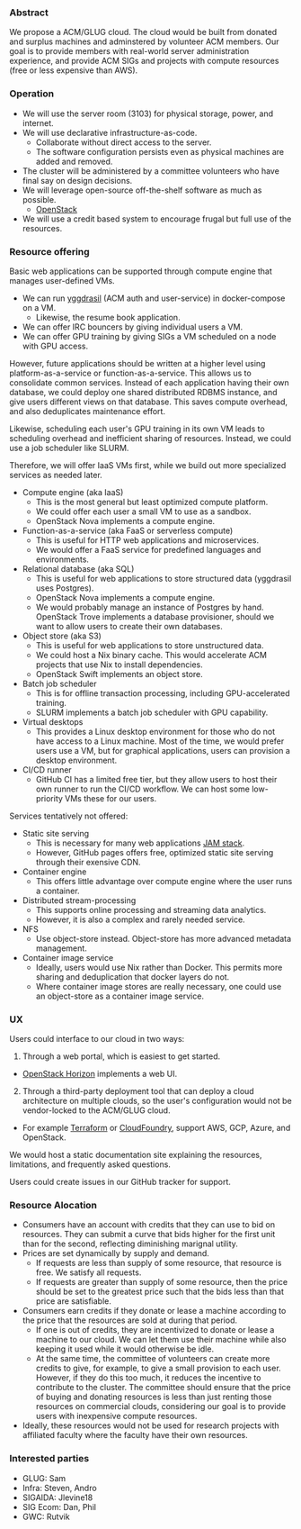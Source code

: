 ### Abstract

We propose a ACM/GLUG cloud. The cloud would be built from donated and surplus machines and adminstered by volunteer ACM members. Our goal is to provide members with real-world server administration experience, and provide ACM SIGs and projects with compute resources (free or less expensive than AWS).

### Operation

- We will use the server room (3103) for physical storage, power, and internet.
- We will use declarative infrastructure-as-code.
  - Collaborate without direct access to the server.
  - The software configuration persists even as physical machines are added and removed.
- The cluster will be administered by a committee volunteers who have final say on design decisions.
- We will leverage open-source off-the-shelf software as much as possible.
  - [OpenStack](https://www.openstack.org/software/)
- We will use a credit based system to encourage frugal but full use of the resources.

### Resource offering

Basic web applications can be supported through compute engine that manages user-defined VMs.

- We can run [yggdrasil](https://github.com/acm-uiuc/yggdrasil) (ACM auth and user-service) in docker-compose on a VM.
  - Likewise, the resume book application.
- We can offer IRC bouncers by giving individual users a VM.
- We can offer GPU training by giving SIGs a VM scheduled on a node with GPU access.

However, future applications should be written at a higher level using platform-as-a-service or function-as-a-service. This allows us to consolidate common services. Instead of each application having their own database, we could deploy one shared distributed RDBMS instance, and give users different views on that database. This saves compute overhead, and also deduplicates maintenance effort.

Likewise, scheduling each user's GPU training in its own VM leads to scheduling overhead and inefficient sharing of resources. Instead, we could use a job scheduler like SLURM.

Therefore, we will offer IaaS VMs first, while we build out more specialized services as needed later.

- Compute engine (aka IaaS)
  - This is the most general but least optimized compute platform.
  - We could offer each user a small VM to use as a sandbox.
  - OpenStack Nova implements a compute engine.
- Function-as-a-service (aka FaaS or serverless compute)
  - This is useful for HTTP web applications and microservices.
  - We would offer a FaaS service for predefined languages and environments.
- Relational database (aka SQL)
  - This is useful for web applications to store structured data (yggdrasil uses Postgres).
  - OpenStack Nova implements a compute engine.
  - We would probably manage an instance of Postgres by hand. OpenStack Trove implements a database provisioner, should we want to allow users to create their own databases.
- Object store (aka S3)
  - This is useful for web applications to store unstructured data.
  - We could host a Nix binary cache. This would accelerate ACM projects that use Nix to install dependencies.
  - OpenStack Swift implements an object store.
- Batch job scheduler
  - This is for offline transaction processing, including GPU-accelerated training.
  - SLURM implements a batch job scheduler with GPU capability.
- Virtual desktops
  - This provides a Linux desktop environment for those who do not have access to a Linux machine. Most of the time, we would prefer users use a VM, but for graphical applications, users can provision a desktop environment.
- CI/CD runner
  - GitHub CI has a limited free tier, but they allow users to host their own runner to run the CI/CD workflow. We can host some low-priority VMs these for our users.

Services tentatively not offered:

- Static site serving
  - This is necessary for many web applications  [JAM stack](https://www.cloudflare.com/learning/performance/what-is-jamstack/).
  - However, GitHub pages offers free, optimized static site serving through their exensive CDN.
- Container engine
  - This offers little advantage over compute engine where the user runs a container.
- Distributed stream-processing
  - This supports online processing and streaming data analytics.
  - However, it is also a complex and rarely needed service.
- NFS
  - Use object-store instead. Object-store has more advanced metadata management.
- Container image service
  - Ideally, users would use Nix rather than Docker. This permits more sharing and deduplication that docker layers do not.
  - Where container image stores are really necessary, one could use an object-store as a container image service.

### UX

Users could interface to our cloud in two ways:

1. Through a web portal, which is easiest to get started.
  - [OpenStack Horizon](https://www.openstack.org/software/releases/yoga/components/horizon) implements a web UI.
2. Through a third-party deployment tool that can deploy a cloud architecture on multiple clouds, so the user's configuration would not be vendor-locked to the ACM/GLUG cloud.
  - For example [Terraform](https://terraform.io) or [CloudFoundry](https://www.cloudfoundry.org/), support AWS, GCP, Azure, and OpenStack.
  
We would host a static documentation site explaining the resources, limitations, and frequently asked questions.

Users could create issues in our GitHub tracker for support.

### Resource Alocation

- Consumers have an account with credits that they can use to bid on resources. They can submit a curve that bids higher for the first unit than for the second, reflecting diminishing marignal utility.
- Prices are set dynamically by supply and demand.
  - If requests are less than supply of some resource, that resource is free. We satisfy all requests.
  - If requests are greater than supply of some resource, then the price should be set to the greatest price such that the bids less than that price are satisfiable.
- Consumers earn credits if they donate or lease a machine according to the price that the resources are sold at during that period.
  - If one is out of credits, they are incentivized to donate or lease a machine to our cloud. We can let them use their machine while also keeping it used while it would otherwise be idle.
  - At the same time, the committee of volunteers can create more credits to give, for example, to give a small provision to each user. However, if they do this too much, it reduces the incentive to contribute to the cluster. The committee should ensure that the price of buying and donating resources is less than just renting those resources on commercial clouds, considering our goal is to provide users with inexpensive compute resources.
- Ideally, these resources would not be used for research projects with affiliated faculty where the faculty have their own resources.

### Interested parties

- GLUG: Sam
- Infra: Steven, Andro
- SIGAIDA: Jlevine18
- SIG Ecom: Dan, Phil
- GWC: Rutvik

